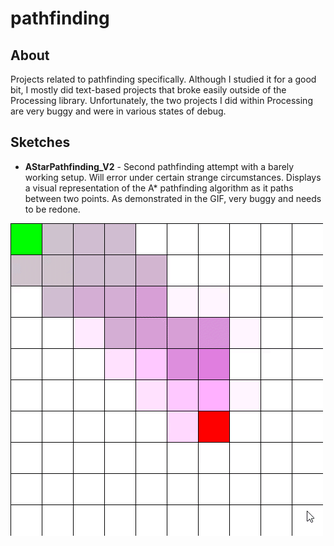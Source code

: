 # pathfinding

## About

Projects related to pathfinding specifically. Although I studied it for a good bit, I mostly did text-based projects that broke easily outside of the Processing library. Unfortunately, the two projects I did within Processing are very buggy and were in various states of debug.

## Sketches

- **AStarPathfinding_V2** - Second pathfinding attempt with a barely working setup. Will error under certain strange circumstances. Displays a visual representation of the A* pathfinding algorithm as it paths between two points. As demonstrated in the GIF, very buggy and needs to be redone.

![AStarPathfinding V2](./AStarPathfindingV2.gif)